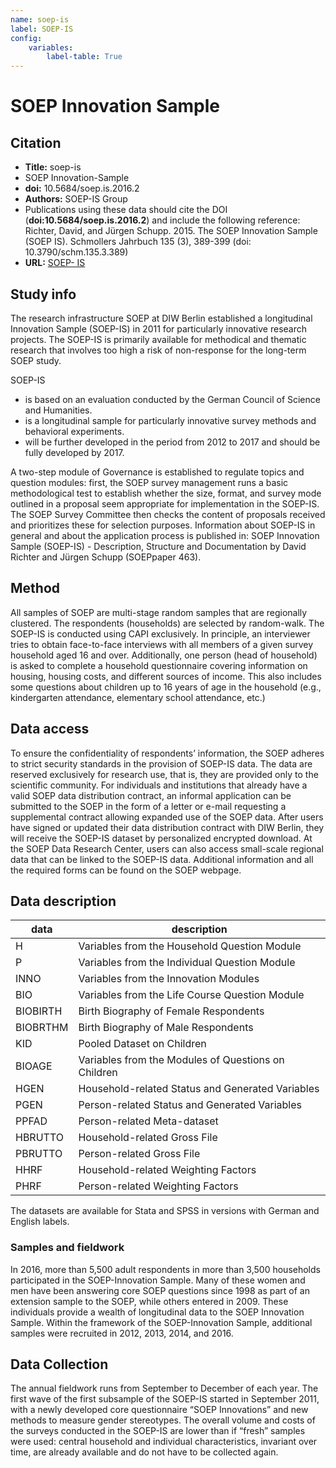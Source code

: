```yaml
---
name: soep-is
label: SOEP-IS
config:
    variables:
        label-table: True
---
```


# SOEP Innovation Sample

## Citation

* **Title:** soep-is
* SOEP Innovation-Sample
* **doi:** 10.5684/soep.is.2016.2
* **Authors:** SOEP-IS Group
* Publications using these data should cite the DOI (**doi:10.5684/soep.is.2016.2**) and include the following reference:    
Richter, David, and Jürgen Schupp. 2015. The SOEP Innovation Sample (SOEP IS). Schmollers Jahrbuch 135 (3), 389-399 (doi: 10.3790/schm.135.3.389)
* **URL:** [SOEP- IS](https://www.diw.de/sixcms/detail.php?id=diw_01.c.583496.en)

## Study info

The research infrastructure SOEP at DIW Berlin established a longitudinal Innovation Sample (SOEP-IS) in 2011
for particularly innovative research projects. The SOEP-IS is primarily available for methodical and thematic research that involves too high a risk of non-response for the long-term SOEP study.

SOEP-IS
* is based on an evaluation conducted by the German Council of Science and Humanities.
* is a longitudinal sample for particularly innovative survey methods and behavioral experiments.
* will be further developed in the period from 2012 to 2017 and should be fully developed by 2017.

A two-step module of Governance is established to regulate topics and question modules: first, the SOEP survey
management runs a basic methodological test to establish whether the size, format, and survey mode outlined in
a proposal seem appropriate for implementation in the SOEP-IS. The SOEP Survey Committee then checks the
content of proposals received and prioritizes these for selection purposes.
Information about SOEP-IS in general and about the application process is published in: SOEP Innovation Sample
(SOEP-IS) - Description, Structure and Documentation by David Richter and Jürgen Schupp (SOEPpaper 463).

## Method

All samples of SOEP are multi-stage random samples that are regionally clustered. The respondents (households) are selected by random-walk.
The SOEP-IS is conducted using CAPI exclusively. In principle, an interviewer tries to obtain face-to-face interviews with all members of a given survey household aged 16 and over. Additionally, one person (head of household) is asked to complete a household questionnaire covering information on housing, housing costs, and different sources of income. This also includes some questions about children up to 16 years of age in the household (e.g., kindergarten attendance, elementary school attendance, etc.)

## Data access

To ensure the confidentiality of respondents’ information, the SOEP adheres to strict security standards in the provision of SOEP-IS data. The data are reserved exclusively for research use, that is, they are provided only to the scientific community. For individuals and institutions that already have a valid SOEP data distribution contract, an informal application can be submitted to the SOEP in the form of a letter or e-mail requesting a supplemental contract allowing expanded use of the SOEP data.
After users have signed or updated their data distribution contract with DIW Berlin, they will receive the SOEP-IS dataset by personalized encrypted download. At the SOEP Data Research Center, users can also access small-scale regional data that can be linked to the SOEP-IS data.
Additional information and all the required forms can be found on the SOEP webpage.

## Data description

data        | description
------------|------------------------------------------------------
H           | Variables from the Household Question Module
P           | Variables from the Individual Question Module
INNO        | Variables from the Innovation Modules
BIO         | Variables from the Life Course Question Module
BIOBIRTH    | Birth Biography of Female Respondents
BIOBRTHM    | Birth Biography of Male Respondents
KID         | Pooled Dataset on Children
BIOAGE      | Variables from the Modules of Questions on Children
HGEN        | Household-related Status and Generated Variables
PGEN        | Person-related Status and Generated Variables
PPFAD       | Person-related Meta-dataset
HBRUTTO     | Household-related Gross File
PBRUTTO     | Person-related Gross File
HHRF        | Household-related Weighting Factors
PHRF        | Person-related Weighting Factors

The datasets are available for Stata and SPSS in versions with German and English labels.

### Samples and fieldwork

In 2016, more than 5,500 adult respondents in more than 3,500 households participated in the SOEP-Innovation Sample. Many of these women and men have been answering core SOEP questions since 1998 as part of an extension sample to the SOEP, while others entered in 2009. These individuals provide a wealth of longitudinal data to the SOEP Innovation Sample. Within the framework of the SOEP-Innovation Sample, additional samples were recruited in 2012, 2013, 2014, and 2016.

## Data Collection

The annual fieldwork runs from September to December of each year. The first wave of the first subsample of the
SOEP-IS started in September 2011, with a newly developed core questionnaire “SOEP Innovations” and new
methods to measure gender stereotypes.
The overall volume and costs of the surveys conducted in the SOEP-IS are lower than if “fresh” samples were used: central household and individual characteristics, invariant over time, are already available and do not have to be collected again.
